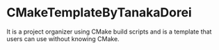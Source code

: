# CMakeTemplateByTanakaDorei
 It is a project organizer using CMake build scripts and is a template that users can use without knowing CMake.
